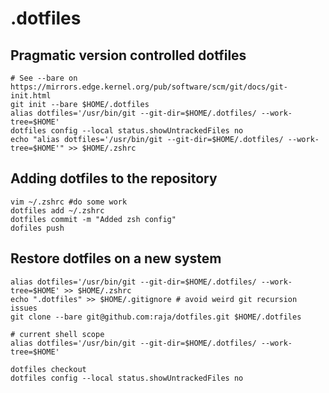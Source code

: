 # .dotfiles

## Pragmatic version controlled dotfiles 
```
# See --bare on https://mirrors.edge.kernel.org/pub/software/scm/git/docs/git-init.html
git init --bare $HOME/.dotfiles
alias dotfiles='/usr/bin/git --git-dir=$HOME/.dotfiles/ --work-tree=$HOME'
dotfiles config --local status.showUntrackedFiles no
echo "alias dotfiles='/usr/bin/git --git-dir=$HOME/.dotfiles/ --work-tree=$HOME'" >> $HOME/.zshrc
```

## Adding dotfiles to the repository
```
vim ~/.zshrc #do some work
dotfiles add ~/.zshrc
dotfiles commit -m "Added zsh config"
dofiles push
```

## Restore dotfiles on a new system
```
alias dotfiles='/usr/bin/git --git-dir=$HOME/.dotfiles/ --work-tree=$HOME' >> $HOME/.zshrc
echo ".dotfiles" >> $HOME/.gitignore # avoid weird git recursion issues
git clone --bare git@github.com:raja/dotfiles.git $HOME/.dotfiles

# current shell scope
alias dotfiles='/usr/bin/git --git-dir=$HOME/.dotfiles/ --work-tree=$HOME' 

dotfiles checkout
dotfiles config --local status.showUntrackedFiles no
```
